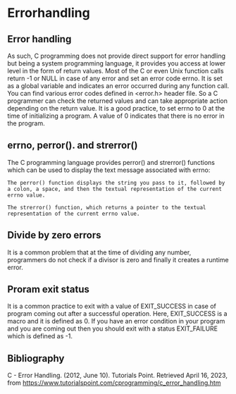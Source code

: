 # Errorhandling

## Error handling

As such, C programming does not provide direct support for error handling but being a system programming language, it provides you access at lower level in the form of return values. Most of the C or even Unix function calls return -1 or NULL in case of any error and set an error code errno. It is set as a global variable and indicates an error occurred during any function call. You can find various error codes defined in <error.h> header file. So a C programmer can check the returned values and can take appropriate action depending on the return value. It is a good practice, to set errno to 0 at the time of initializing a program. A value of 0 indicates that there is no error in the program.

## errno, perror(). and strerror()

The C programming language provides perror() and strerror() functions which can be used to display the text message associated with errno:
    
    The perror() function displays the string you pass to it, followed by a colon, a space, and then the textual representation of the current errno value.
    
    The strerror() function, which returns a pointer to the textual representation of the current errno value.

## Divide by zero errors

It is a common problem that at the time of dividing any number, programmers do not check if a divisor is zero and finally it creates a runtime error.

## Proram exit status

It is a common practice to exit with a value of EXIT_SUCCESS in case of program coming out after a successful operation. Here, EXIT_SUCCESS is a macro and it is defined as 0. If you have an error condition in your program and you are coming out then you should exit with a status EXIT_FAILURE which is defined as -1.

## Bibliography

C - Error Handling. (2012, June 10). Tutorials Point. Retrieved April 16, 2023, from https://www.tutorialspoint.com/cprogramming/c_error_handling.htm